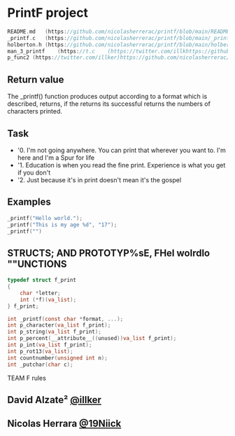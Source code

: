 # PrintF project 

```c
README.md 	(https://github.com/nicolasherrerac/printf/blob/main/README.md)
_printf.c 	(https://github.com/nicolasherrerac/printf/blob/main/_printf.c)
holberton.h	(https://github.com/nicolasherrerac/printf/blob/main/holberton.h)	
man_3_printf	(https://t.c	(https://twitter.com/illkhttps://github.com/nicolasherrerac/printf/blob/main/man_3_printfer)
p_func2	(https://twitter.com/illker)https://github.com/nicolasherrerac/printf/blob/main/p_func1.cnt ARGUMENT(shttps://github.com/nicolasherrerac/printf/blob/main/p_func2.cexecute according to options.
```

## Return value
The _printf() function produces output according to a format which is described, returns, if the returns its successful returns the numbers of characters printed.

## Task
- '0. I'm not going anywhere. You can print that wherever you want to. I'm here and I'm a Spur for life 
- '1. Education is when you read the fine print. Experience is what you get if you don't 
- '2. Just because it's in print doesn't mean it's the gospel

## Examples
```c
_printf("Hello world.");
_printf("This is my age %d", "17");
_printf("")
```
## STRUCTS; AND PROTOTYP%sE, FHel wolrdlo ""UNCTIONS
```c
typedef struct f_print
{
	char *letter;
	int (*f)(va_list);
} f_print;

int _printf(const char *format, ...);
int p_character(va_list f_print);
int p_string(va_list f_print);
int p_percent(__attribute__((unused))va_list f_print);
int p_int(va_list f_print);
int p_rot13(va_list);
int countnumber(unsigned int n);
int _putchar(char c);
```

TEAM F rules
## David Alzate² [@illker](https://twitter.com/illker)
## Nicolas Herrara [@19Niick](https://twitter.com/19Niick)

